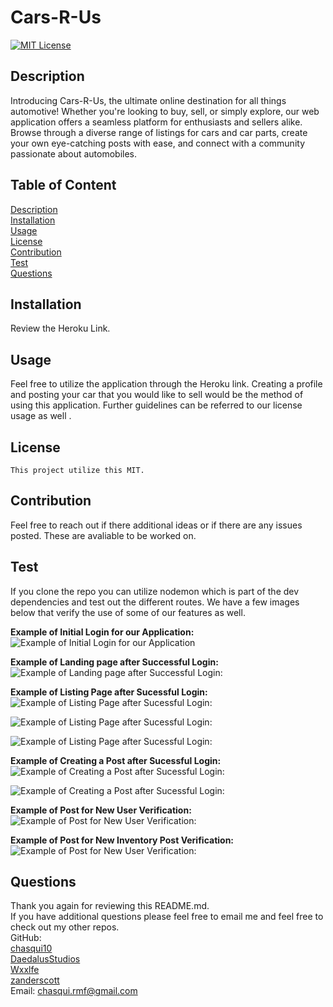 
  # Cars-R-Us
  
  [![MIT License](https://img.shields.io/badge/License-MIT-blue)](https://choosealicense.com/licenses/mit/#)
  
  ## Description 
  Introducing Cars-R-Us, the ultimate online destination for all things automotive! Whether you're looking to buy, sell, or simply explore, our web application offers a seamless platform for enthusiasts and sellers alike. Browse through a diverse range of listings for cars and car parts, create your own eye-catching posts with ease, and connect with a community passionate about automobiles.

  ## Table of Content
  [Description](#description)<br>
  [Installation](#installation)<br>
  [Usage](#usage)<br>
  [License](#license)<br>
  [Contribution](#contribution)<br>
  [Test](#test)<br>
  [Questions](#questions)<br>

  ## Installation
  Review the Heroku Link.
  
  ## Usage
  Feel free to utilize the application through the Heroku link. Creating a profile and posting your car that you would like to sell would be the method of using this application. Further guidelines can be referred to our license usage as well .

  ## License
    This project utilize this MIT.
  
  ## Contribution
  Feel free to reach out if there additional ideas or if there are any issues posted. These are avaliable to be worked on. 
  
  ## Test
  If you clone the repo you can utilize nodemon which is part of the dev dependencies and test out the different routes. We have a few images below that verify the use of some of our features as well. <br>

  **Example of Initial Login for our Application:** <br>
  ![Example of Initial Login for our Application](./public/images/readme_img/required_login_page.jpg)

  **Example of Landing page after Successful Login:** <br>
  ![Example of Landing page after Successful Login:](./public/images/readme_img/signedIn_landing_page.jpg)

  **Example of Listing Page after Sucessful Login:** <br>
  ![Example of Listing Page after Sucessful Login:](./public/images/readme_img/signedIn_lisiting_p1.jpg)

  ![Example of Listing Page after Sucessful Login:](./public/images/readme_img/signedIn_lisiting_p2.jpg)

  ![Example of Listing Page after Sucessful Login:](./public/images/readme_img/signedIn_lisiting_p3.jpg)

  **Example of Creating a Post after Sucessful Login:** <br>
  ![Example of Creating a Post after Sucessful Login:](./public/images/readme_img/signedIn_profile_createPost_p1.jpg)

  ![Example of Creating a Post after Sucessful Login:](./public/images/readme_img/signedIn_profile_createPost_p2.jpg)

  **Example of Post for New User Verification:** <br>
  ![Example of Post for New User Verification:](./public/images/readme_img/POST_newUser_verification.jpg)

  **Example of Post for New Inventory Post Verification:** <br>
  ![Example of Post for New User Verification:](./public/images/readme_img/POST_newInventory_verification.jpg)
  

  ## Questions
  Thank you again for reviewing this README.md. <br>
  If you have additional questions please feel free to email me and feel free to check out my other repos. <br>
  GitHub:<br>
          [chasqui10](https://github.com/chasqui10) <br>
          [DaedalusStudios](https://https://github.com/DaedalusStudios) <br>
          [Wxxlfe](https://github.com/Wxxlfe) <br>
          [zanderscott](https://github.com/zanderscott) <br>
  Email:  [chasqui.rmf@gmail.com](chasqui.rmf@gmail.com)<br>
